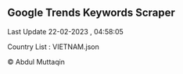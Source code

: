 

## Google Trends Keywords Scraper 
 
Last Update 22-02-2023 , 04:58:05

Country List :
VIETNAM.json



© Abdul Muttaqin 
